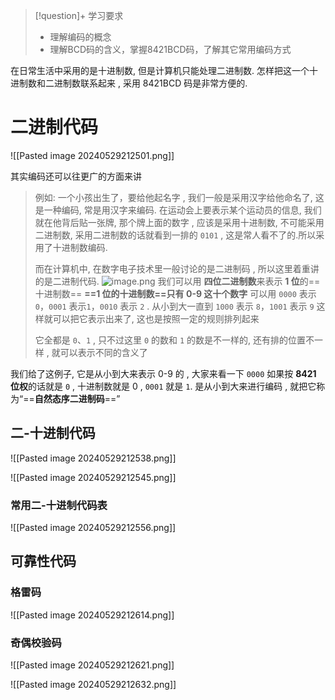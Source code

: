 > [!question]+ 学习要求
> - 理解编码的概念
> - 理解BCD码的含义，掌握8421BCD码，了解其它常用编码方式

在日常生活中采用的是十进制数, 但是计算机只能处理二进制数.
怎样把这一个十进制数和二进制数联系起来 , 采用 8421BCD 码是非常方便的.
# 二进制代码
![[Pasted image 20240529212501.png]]

其实编码还可以往更广的方面来讲
>例如: 一个小孩出生了，要给他起名字 , 我们一般是采用汉字给他命名了, 这是一种编码, 常是用汉字来编码.
>在运动会上要表示某个运动员的信息, 我们就在他背后贴一张牌, 那个牌上面的数字 , 应该是采用十进制数, 不可能采用二进制数, 采用二进制数的话就看到一排的 `0101` , 这是常人看不了的.所以采用了十进制数编码.
>
>而在计算机中, 在数字电子技术里一般讨论的是二进制码 , 所以这里着重讲的是二进制代码.
>![image.png](https://image-1311137268.cos.ap-chengdu.myqcloud.com/SIYuan/20240527211325.png)
>我们可以用 **四位二进制数**来表示
>**1 位**的==十进制数==
>**==1 位的十进制数==只有 0-9 这十个数字**
>可以用 `0000` 表示 `0`，`0001` 表示`1`，`0010` 表示 `2` . 从小到大一直到 `1000` 表示 `8`，`1001` 表示 `9` 这样就可以把它表示出来了, 这也是按照一定的规则排列起来
>
>它全都是 `0`、`1` , 只不过这里 `0` 的数和 `1` 的数是不一样的, 还有排的位置不一样 , 就可以表示不同的含义了


我们给了这例子, 它是从小到大来表示 0-9 的 , 大家来看一下 `0000` 如果按 **8421 位权**的话就是 `0`  , 十进制数就是 0 , `0001` 就是 `1`. 
是从小到大来进行编码 , 就把它称为“==**自然态序二进制码**==”


## 二-十进制代码


![[Pasted image 20240529212538.png]]

![[Pasted image 20240529212545.png]]
 
### 常用二-十进制代码表
![[Pasted image 20240529212556.png]]

## 可靠性代码

### 格雷码
![[Pasted image 20240529212614.png]]


### 奇偶校验码 
![[Pasted image 20240529212621.png]]

![[Pasted image 20240529212632.png]]
